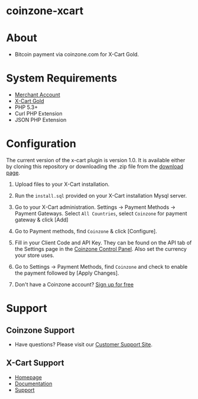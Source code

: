 # coinzone-xcart

#  About

  * Bitcoin payment via coinzone.com for X-Cart Gold.

#  System Requirements

  * [Merchant Account](https://merchant.coinzone.com/signup?source=xcartgold)
  * [X-Cart Gold](http://kb.x-cart.com/display/XDD/Installation+Guide#InstallationGuide-Serverrequirements)
  * PHP 5.3+
  * Curl PHP Extension
  * JSON PHP Extension

#  Configuration

The current version of the x-cart plugin is version 1.0. It is available either by
cloning this repository or downloading the .zip file from the
[download page](https://github.com/CoinzoneBV/coinzone-xcartgold/archive/master.zip).

1. Upload files to your X-Cart installation.

2. Run the `install.sql` provided on your X-Cart installation Mysql server.

3. Go to your X-Cart administration. Settings -&gt; Payment Methods -&gt; Payment Gateways. Select `All Countries`, select `Coinzone` for payment gateway & click [Add]

4. Go to Payment methods, find `Coinzone` & click [Configure].

5. Fill in your Client Code and API Key. They can be found on the API tab of the Settings page in the [Coinzone Control Panel](https://merchant.coinzone.com/settings#apiTab). Also set the currency your store uses.

6. Go to  Settings -&gt; Payment Methods, find `Coinzone` and check to enable the payment followed by [Apply Changes].

7. Don't have a Coinzone account? [Sign up for free](https://merchant.coinzone.com/signup?source=xcartgold)

#  Support

##  Coinzone Support

  * Have questions? Please visit our [Customer Support Site](http://support.coinzone.com/).

##  X-Cart Support

  * [Homepage](http://www.x-cart.com/)
  * [Documentation](http://kb.x-cart.com/display/XDD/Developer+docs)
  * [Support](http://www.x-cart.com/help.html)
